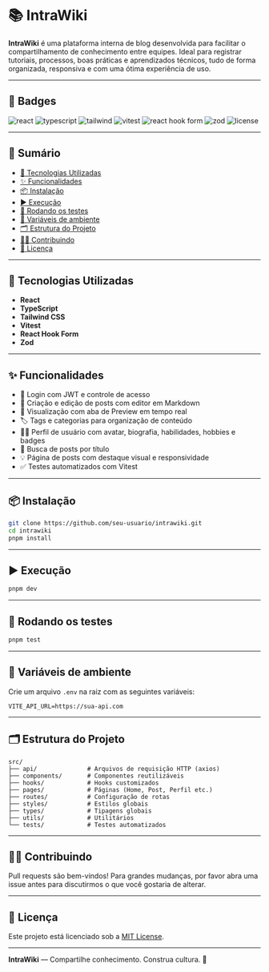 # 📚 IntraWiki

**IntraWiki** é uma plataforma interna de blog desenvolvida para facilitar o compartilhamento de conhecimento entre equipes. Ideal para registrar tutoriais, processos, boas práticas e aprendizados técnicos, tudo de forma organizada, responsiva e com uma ótima experiência de uso.

---

## 🧩 Badges

![react](https://img.shields.io/badge/React-005CFE?style=for-the-badge&logo=react)
![typescript](https://img.shields.io/badge/typescript-D4FAFF?style=for-the-badge&logo=typescript)
![tailwind](https://img.shields.io/badge/TailwindCSS-06B6D4?style=for-the-badge&logo=tailwindcss)
![vitest](https://img.shields.io/badge/Vitest-6E40C9?style=for-the-badge&logo=vitest)
![react hook form](https://img.shields.io/badge/React_Hook_Form-EC5990?style=for-the-badge&logo=reacthookform)
![zod](https://img.shields.io/badge/Zod-3E8E7E?style=for-the-badge)
![license](https://img.shields.io/github/license/seu-usuario/intrawiki?style=for-the-badge)

---

## 📑 Sumário

- [🚀 Tecnologias Utilizadas](#-tecnologias-utilizadas)
- [✨ Funcionalidades](#-funcionalidades)
- [📦 Instalação](#-instalação)
- [▶️ Execução](#️-execução)
- [🧪 Rodando os testes](#-rodando-os-testes)
- [🔧 Variáveis de ambiente](#-variáveis-de-ambiente)
- [🗂️ Estrutura do Projeto](#️-estrutura-do-projeto)
- [🧑‍💻 Contribuindo](#-contribuindo)
- [📄 Licença](#-licença)

---

## 🚀 Tecnologias Utilizadas

- **React**
- **TypeScript**
- **Tailwind CSS**
- **Vitest**
- **React Hook Form**
- **Zod**

---

## ✨ Funcionalidades

- 🔐 Login com JWT e controle de acesso
- 📝 Criação e edição de posts com editor em Markdown
- 👀 Visualização com aba de Preview em tempo real
- 🏷️ Tags e categorias para organização de conteúdo
- 🙋‍♂️ Perfil de usuário com avatar, biografia, habilidades, hobbies e badges
- 🔎 Busca de posts por título
- 💡 Página de posts com destaque visual e responsividade
- ✅ Testes automatizados com Vitest

---

## 📦 Instalação

```bash
git clone https://github.com/seu-usuario/intrawiki.git
cd intrawiki
pnpm install
```

---

## ▶️ Execução

```bash
pnpm dev
```

---

## 🧪 Rodando os testes

```bash
pnpm test
```

---

## 🔧 Variáveis de ambiente

Crie um arquivo `.env` na raiz com as seguintes variáveis:

```
VITE_API_URL=https://sua-api.com
```

---

## 🗂️ Estrutura do Projeto

```
src/
├── api/              # Arquivos de requisição HTTP (axios)
├── components/       # Componentes reutilizáveis
├── hooks/            # Hooks customizados
├── pages/            # Páginas (Home, Post, Perfil etc.)
├── routes/           # Configuração de rotas
├── styles/           # Estilos globais
├── types/            # Tipagens globais
├── utils/            # Utilitários
└── tests/            # Testes automatizados
```

---

## 🧑‍💻 Contribuindo

Pull requests são bem-vindos! Para grandes mudanças, por favor abra uma issue antes para discutirmos o que você gostaria de alterar.

---

## 📄 Licença

Este projeto está licenciado sob a [MIT License](LICENSE).

---

**IntraWiki** — Compartilhe conhecimento. Construa cultura. 🚀